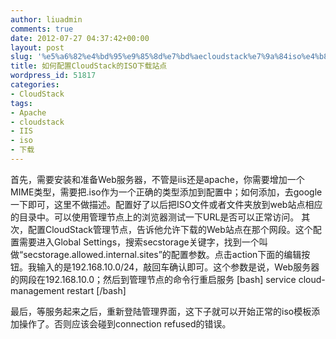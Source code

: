 ```yaml
---
author: liuadmin
comments: true
date: 2012-07-27 04:37:42+00:00
layout: post
slug: '%e5%a6%82%e4%bd%95%e9%85%8d%e7%bd%aecloudstack%e7%9a%84iso%e4%b8%8b%e8%bd%bd%e7%ab%99%e7%82%b9'
title: 如何配置CloudStack的ISO下载站点
wordpress_id: 51817
categories:
- CloudStack
tags:
- Apache
- cloudstack
- IIS
- iso
- 下载
---
```


首先，需要安装和准备Web服务器，不管是iis还是apache，你需要增加一个MIME类型，需要把.iso作为一个正确的类型添加到配置中；如何添加，去google一下即可，这里不做描述。配置好了以后把ISO文件或者文件夹放到web站点相应的目录中。可以使用管理节点上的浏览器测试一下URL是否可以正常访问。
其次，配置CloudStack管理节点，告诉他允许下载的Web站点在那个网段。这个配置需要进入Global Settings，搜索secstorage关键字，找到一个叫做“secstorage.allowed.internal.sites”的配置参数。点击action下面的编辑按钮。我输入的是192.168.10.0/24，敲回车确认即可。这个参数是说，Web服务器的网段在192.168.10.0；然后到管理节点的命令行重启服务
[bash]
service cloud-management restart
[/bash]

最后，等服务起来之后，重新登陆管理界面，这下子就可以开始正常的iso模板添加操作了。否则应该会碰到connection refused的错误。

